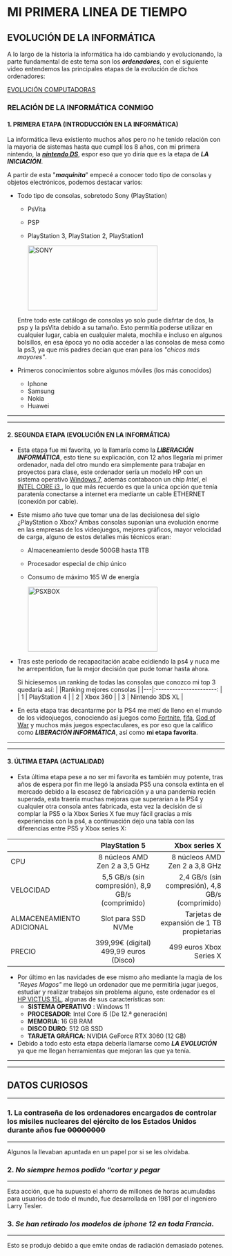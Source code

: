 # **MI PRIMERA LINEA DE TIEMPO** 
## **EVOLUCIÓN DE LA INFORMÁTICA**
   A lo largo de la historia la informática ha ido cambiando y evolucionando, la parte fundamental de este tema son los ***ordenadores***, con el siguiente video entendemos las principales etapas de la evolución de dichos ordenadores:

   [EVOLUCIÓN COMPUTADORAS](https://www.youtube.com/watch?v=lsAeTXNQyIA "MEJOR VIDEO DE LA HISTORIA")
 
### **RELACIÓN DE LA INFORMÁTICA CONMIGO**

 #### 1. PRIMERA ETAPA (INTRODUCCIÓN EN LA INFORMÁTICA)
La informática lleva existiento muchos años pero no he tenido relación con la mayoria de sistemas hasta que cumplí los 8 años, con mi primera nintendo, la ***[nintendo DS](https://upload.wikimedia.org/wikipedia/commons/a/a0/Nintendo-DS-Lite-Black-Open.jpg "MI INICIO")***, espor eso que yo diría que es la etapa de ***LA INICIACIÓN***.

A partir de esta "***maquinita***" empecé a conocer todo tipo de consolas y objetos electrónicos, podemos destacar varios:

* Todo tipo de consolas, sobretodo Sony (PlayStation)
    * PsVita
    * PSP
    * PlayStation 3, PlayStation 2, PlayStation1

       <img src="https://e.rpp-noticias.io/xlarge/2019/02/01/422642_746672.jpg" alt="SONY"  width="300" height="150">


    Entre todo este catálogo de consolas yo solo pude disfrtar de dos, la psp y la psVita debido a su tamaño. Esto permitía poderse utilizar en cualquier lugar, cabía en cualquier maleta, mochila e incluso en algunos bolsillos, en esa época yo no odía acceder a las consolas de mesa como la ps3, ya que mis padres decían que eran para los *"chicos más mayores"*.

* Primeros conocimientos sobre algunos móviles (los más conocidos)
    * Iphone
    * Samsung
    * Nokia
    * Huawei

     
---
___

  #### 2. SEGUNDA ETAPA (EVOLUCIÓN EN LA INFORMÁTICA)
  * Esta etapa fue mi favorita, yo la llamaría como la ***LIBERACIÓN INFORMÁTICA***, esto tiene su explicación, con 12 años llegaría mi primer ordenador, nada del otro mundo era simplemente para trabajar en proyectos para clase, este ordenador sería un modelo HP con un sistema operativo [Windows 7](https://winaero.com/blog/wp-content/uploads/2015/04/Windows-7-Start-menu-default-font.png "WINDOWS 7"), además contabacon un chip *Intel*, el [INTEL CORE i3 ](https://www.profesionalreview.com/wp-content/uploads/2020/11/intel-core-i3-9-gen-1.jpg "INTEL"), lo que más recuerdo es que la unica opción que tenía paratenía conectarse a internet era mediante un cable ETHERNET (conexión por cable).
   
 * Este mismo año tuve que tomar una de las decisionesa del siglo ¿PlayStation o Xbox? Ambas consolas suponían una evolución enorme en las empresas de los videojuegos, mejores gráficos, mayor velocidad de carga, alguno de estos detalles más técnicos eran:
    * Almaceneamiento desde 500GB hasta 1TB
    * Procesador especial de chip único
    * Consumo de máximo 165 W de energía

      <img src="https://qph.cf2.quoracdn.net/main-qimg-1755eb2dd86fce9d62e7082aa4035044-lq" alt="PSXBOX" height="150" width="300">

 * Tras este periodo de recapacitación acabe ecidiendo la ps4 y nuca me he arrepentidon, fue la mejor decisión que pude tomar hasta ahora.

    Si hiciesemos un ranking de todas las consolas que conozco mi top 3 quedaría así:
     |   |Ranking mejores consolas |
     |---|:----------------------: |
     | 1 | PlayStation 4           |
     | 2 | Xbox 360                |
     | 3 | Nintendo 3DS XL         |
- En esta etapa tras decantarme por la PS4 me metí de lleno en el mundo de los videojuegos, conociendo así juegos como [Fortnite](https://images.bild.de/5b509693c302a10001b51109/9f5a19c0df1b5f4a3bccf6fa91f99676,bb94e1e1?w=992 "JUEGO DE MI INFANCIA"), [fifa](https://assets.nintendo.com/image/upload/c_fill,w_1200/q_auto:best/f_auto/dpr_2.0/ncom/software/switch/70010000038676/02b078ec6e65f597dc655c1b958bf2dd07961ea45db4d59688ca8746bf28ae6d "JUEGO AL QUE MÁS VICIÉ"), [God of War](https://image.api.playstation.com/vulcan/ap/rnd/202207/1210/4xJ8XB3bi888QTLZYdl7Oi0s.png "JUEGO QUE ME SORPRENDIÓ") y muchos más juegos espectaculares, es por eso que la califico como ***LIBERACIÓN INFORMÁTICA***, así como **mi etapa favorita**.

---
___
#### 3. ÚLTIMA ETAPA (ACTUALIDAD)
- Esta última etapa pese a no ser mi favorita es también muy potente, tras años de espera por fin me llegó la ansiada PS5 una consola extinta en el mercado debido a la escasez de fabricación y a una pandemia recién superada, esta traería muchas mejoras que superarían a la PS4 y cualquier otra consola antes fabricada, esta vez la decisión de si complar la PS5 o la Xbox Series X fue muy fácil gracias a mis experiencias con la ps4, a continuación dejo una tabla con las diferencias entre PS5 y Xbox series X:

|                           |PlayStation 5                                    |Xbox series X                                     |
|-------------              |:-------------:                                  | -----------:                                     |
|  CPU                      | 8 núcleos AMD Zen 2 a 3,5 GHz                   | 8 núcleos AMD Zen 2 a 3,8 GHz                    |
| VELOCIDAD                 | 5,5 GB/s (sin compresión), 8,9 GB/s (comprimido)| 2,4 GB/s (sin compresión), 4,8 GB/s (comprimido) |
| ALMACENEAMIENTO ADICIONAL | Slot para SSD NVMe                              | Tarjetas de expansión de 1 TB propietarias       |
| PRECIO                    | 399,99€ (digital) 499,99 euros (Disco)          | 499 euros Xbox Series X                          |

 
- Por último en las navidades de ese mismo año mediante la magia de los *"Reyes Magos"* me llegó un ordenador que me permitiría jugar juegos, estudiar y realizar trabajos sin problema alguno, este ordenador es el [HP VICTUS 15L](https://www.hp.com/es-es/shop/Html/Merch/Images/c08013309_1750x1285.jpg "MI ORDENADOR ACTUAL"), algunas de sus características son:
    * **SISTEMA OPERATIVO** : Windows 11
    * **PROCESADOR**: Intel Core i5 (De 12.ª generación)
    * **MEMORIA**: 16 GB RAM
    * **DISCO DURO**: 512 GB SSD
    * **TARJETA GRÁFICA**: NVIDIA GeForce RTX 3060 (12 GB)
- Debido a todo esto esta etapa debería llamarse como ***LA EVOLUCIÓN*** ya que me llegan herramientas que mejoran las que ya tenía. 

---
___


## DATOS CURIOSOS
___ 
### 1. **La contraseña de los ordenadores encargados de controlar los misiles nucleares del ejército de los Estados Unidos durante años fue ~~00000000~~**

---

  Algunos la llevaban apuntada en un papel por si se les olvidaba.
### 2. ***No siempre hemos podido “cortar y pegar***

---

  Esta acción, que ha supuesto el ahorro de millones de horas acumuladas para usuarios de todo el mundo, fue desarrollada en 1981 por el ingeniero Larry Tesler.
### 3. ***Se han retirado los modelos de iphone 12 en toda Francia***.

---

  Esto se produjo debido a que emite ondas de radiación demasiado potenes.